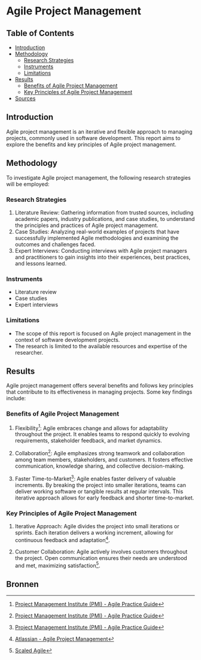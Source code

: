 # Agile Project Management

## Table of Contents
- [Introduction](#introduction)
- [Methodology](#methodology)
  - [Research Strategies](#research-strategies)
  - [Instruments](#instruments)
  - [Limitations](#limitations)
- [Results](#results)
  - [Benefits of Agile Project Management](#benefits-of-agile-project-management)
  - [Key Principles of Agile Project Management](#key-principles-of-agile-project-management)
- [Sources](#sources)

## Introduction
Agile project management is an iterative and flexible approach to managing projects, commonly used in software development. This report aims to explore the benefits and key principles of Agile project management.

## Methodology
To investigate Agile project management, the following research strategies will be employed:

### Research Strategies
1. Literature Review: Gathering information from trusted sources, including academic papers, industry publications, and case studies, to understand the principles and practices of Agile project management.
2. Case Studies: Analyzing real-world examples of projects that have successfully implemented Agile methodologies and examining the outcomes and challenges faced.
3. Expert Interviews: Conducting interviews with Agile project managers and practitioners to gain insights into their experiences, best practices, and lessons learned.

### Instruments
- Literature review
- Case studies
- Expert interviews

### Limitations
- The scope of this report is focused on Agile project management in the context of software development projects.
- The research is limited to the available resources and expertise of the researcher.

## Results
Agile project management offers several benefits and follows key principles that contribute to its effectiveness in managing projects. Some key findings include:

### Benefits of Agile Project Management


1. Flexibility[^2]: Agile embraces change and allows for adaptability throughout the project. It enables teams to respond quickly to evolving requirements, stakeholder feedback, and market dynamics.

2. Collaboration[^2]: Agile emphasizes strong teamwork and collaboration among team members, stakeholders, and customers. It fosters effective communication, knowledge sharing, and collective decision-making.

3. Faster Time-to-Market[^2]: Agile enables faster delivery of valuable increments. By breaking the project into smaller iterations, teams can deliver working software or tangible results at regular intervals. This iterative approach allows for early feedback and shorter time-to-market.


### Key Principles of Agile Project Management


1. Iterative Approach: Agile divides the project into small iterations or sprints. Each iteration delivers a working increment, allowing for continuous feedback and adaptation[^5].

2. Customer Collaboration: Agile actively involves customers throughout the project. Open communication ensures their needs are understood and met, maximizing satisfaction[^4].


## Bronnen

[^1]: [Agile Alliance](https://www.agilealliance.org/)
[^2]: [Project Management Institute (PMI) - Agile Practice Guide](https://www.pmi.org/pmbok-guide-standards/practice-guides/agile)
[^3]: [Scrum.org](https://www.scrum.org/)
[^4]: [Scaled Agile](https://www.scaledagile.com/)
[^5]: [Atlassian - Agile Project Management](https://www.atlassian.com/agile/project-management)
 


